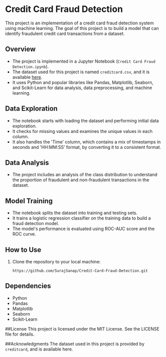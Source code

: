 # Credit Card Fraud Detection

This project is an implementation of a credit card fraud detection system using machine learning. The goal of this project is to build a model that can identify fraudulent credit card transactions from a dataset.

## Overview

- The project is implemented in a Jupyter Notebook (`Credit Card Fraud Detection.ipynb`).
- The dataset used for this project is named `creditcard.csv`, and it is available [here](https://colab.research.google.com/drive/1kyPYayGWgQIcGYfgelu2m6WOdGQ23GM4).
- It uses Python and popular libraries like Pandas, Matplotlib, Seaborn, and Scikit-Learn for data analysis, data preprocessing, and machine learning.

## Data Exploration

- The notebook starts with loading the dataset and performing initial data exploration.
- It checks for missing values and examines the unique values in each column.
- It also handles the 'Time' column, which contains a mix of timestamps in seconds and 'HH:MM:SS' format, by converting it to a consistent format.

## Data Analysis

- The project includes an analysis of the class distribution to understand the proportion of fraudulent and non-fraudulent transactions in the dataset.

## Model Training

- The notebook splits the dataset into training and testing sets.
- It trains a logistic regression classifier on the training data to build a fraud detection model.
- The model's performance is evaluated using ROC-AUC score and the ROC curve.

## How to Use

1. Clone the repository to your local machine:

   ```shell
   https://github.com/SurajSanap/Credit-Card-Fraud-Detection.git

## Dependencies
- Python
- Pandas
- Matplotlib
- Seaborn
- Scikit-Learn
  
##License
This project is licensed under the MIT License. See the LICENSE file for details.

##Acknowledgments
The dataset used in this project is provided by `creditcard`, and is available here.
